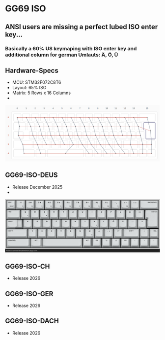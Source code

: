 
# GG69 ISO
## ANSI users are missing a perfect lubed ISO enter key...
### Basically a 60% US keymaping with ISO enter key and additional column for german Umlauts: Ä, Ö, Ü

## Hardware-Specs
* MCU: STM32F072C8T6
* Layout: 65% ISO
* Matrix: 5 Rows x 16 Columns
* 
![GG69 ISO MATRIX](images/GG69_matrix.png)

## GG69-ISO-DEUS
* Release December 2025
* 
![DEUS LAYOUT](images/gg69_deus_keymaping.png)

## GG69-ISO-CH
* Release 2026
 
## GG69-ISO-GER
* Release 2026

## GG69-ISO-DACH
* Release 2026
